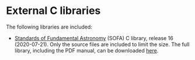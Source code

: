 # External C libraries

The following libraries are included:

- [Standards of Fundamental Astronomy](http://www.iausofa.org/) (SOFA) C library, release 16 (2020-07-21). Only the source files are included to limit the size. The full library, including the PDF manual, can be downloaded [here](http://www.iausofa.org/current_C.html#Downloads).
